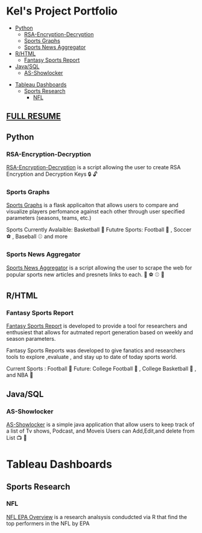 # Kel's Project Portfolio

  * [Python](#python)
    + [RSA-Encryption-Decryption](#rsa-encryption-decryption)
    + [Sports Graphs](#sports-graphs)
    + [Sports News Aggregator](#sports-news-aggregator)
  * [R/HTML](#r-html)
    + [Fantasy Sports Report](#fantasy-sports-report)
  * [Java/SQL](#java-sql)
    + [AS-Showlocker](#as-showlocker)
- [Tableau Dashboards](#tableau-dashboards)
  * [Sports Research](#sports-research)
    + [NFL](#nfl)



## [FULL RESUME](Lee_Kel_resume2024_public.pdf)

## Python

###  RSA-Encryption-Decryption

[RSA-Encryption-Decryption](https://github.com/klee16/RSA-Encryption-Decryption) is a script allowing the user to create RSA Encryption and Decryption Keys :lock: :unlock:

### Sports Graphs

[Sports Graphs](https://github.com/klee16/SportsGraphs) is a flask applicaiton that allows users to compare and visualize players perfomance against each other through user specified parameters (seasons, teams, etc.)

Sports Currently Avalaible: Basketball :basketball:
Fututre Sports: Football :football: , Soccer :soccer: , Baseball :baseball: and more 

### Sports News Aggregator
[Sports News Aggregator](https://github.com/klee16/SportsNewsAggrigator) is a script allowing the user to scrape the web for popular sports new articles and presnets links to each. :football: :soccer: :baseball: :newspaper:

## R/HTML

### Fantasy Sports Report

[Fantasy Sports Report](https://github.com/klee16/FF-report-generator) is developed to provide a tool for researchers and enthusiest that allows for autmated report generation based on weekly and season parameters.

Fantasy Sports Reports was developed to give fanatics and researchers tools to explore ,evaluate , and stay up to date of today sports world.

Current Sports : Football :football:
Future: College Football :football: , College Basketball :basketball: , and NBA :basketball:

## Java/SQL

### AS-Showlocker

[AS-Showlocker](https://github.com/klee16/AS-Showlocker) is a simple java application that allow users to keep track of a list of Tv shows, Podcast, and Moveis Users can Add,Edit,and delete from List :tv: :movie_camera: 

# Tableau Dashboards
## Sports Research

### NFL

[NFL EPA Overview](https://public.tableau.com/app/profile/kel5318/viz/NFLEPAOverview/HUB?publish=yes) is a research analsysis condudcted via R that find the top performers in the NFL by EPA 

